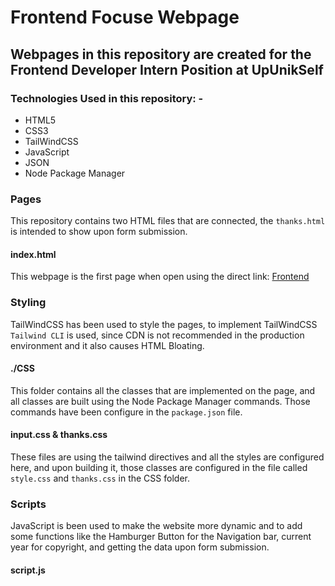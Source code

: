 # Frontend Focuse Webpage

## Webpages in this repository are created for the Frontend Developer Intern Position at UpUnikSelf

### Technologies Used in this repository: -
- HTML5
- CSS3
- TailWindCSS
- JavaScript
- JSON
- Node Package Manager

### Pages
This repository contains two HTML files that are connected, the `thanks.html` is intended to show upon form submission.
#### index.html
This webpage is the first page when open using the direct link: [Frontend](https://ashkjain.github.io/front-focus-upunikself)

### Styling
TailWindCSS has been used to style the pages, to implement TailWindCSS `Tailwind CLI` is used, since CDN is not recommended in the production environment and it also causes HTML Bloating.
#### ./CSS
This folder contains all the classes that are implemented on the page, and all classes are built using the Node Package Manager commands. Those commands have been configure in the `package.json` file.
#### input.css & thanks.css
These files are using the tailwind directives and all the styles are configured here, and upon building it, those classes are configured in the file called `style.css` and `thanks.css` in the CSS folder.

### Scripts
JavaScript is been used to make the website more dynamic and to add some functions like the Hamburger Button for the Navigation bar, current year for copyright, and getting the data upon form submission. 
#### script.js
